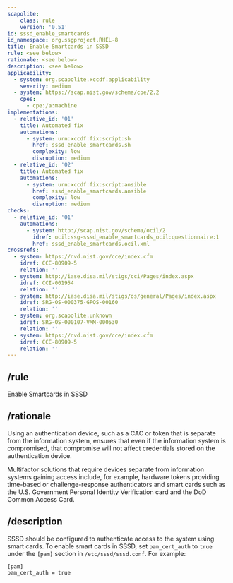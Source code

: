 ```yaml
---
scapolite:
    class: rule
    version: '0.51'
id: sssd_enable_smartcards
id_namespace: org.ssgproject.RHEL-8
title: Enable Smartcards in SSSD
rule: <see below>
rationale: <see below>
description: <see below>
applicability:
  - system: org.scapolite.xccdf.applicability
    severity: medium
  - system: https://scap.nist.gov/schema/cpe/2.2
    cpes:
      - cpe:/a:machine
implementations:
  - relative_id: '01'
    title: Automated fix
    automations:
      - system: urn:xccdf:fix:script:sh
        href: sssd_enable_smartcards.sh
        complexity: low
        disruption: medium
  - relative_id: '02'
    title: Automated fix
    automations:
      - system: urn:xccdf:fix:script:ansible
        href: sssd_enable_smartcards.ansible
        complexity: low
        disruption: medium
checks:
  - relative_id: '01'
    automations:
      - system: http://scap.nist.gov/schema/ocil/2
        idref: ocil:ssg-sssd_enable_smartcards_ocil:questionnaire:1
        href: sssd_enable_smartcards.ocil.xml
crossrefs:
  - system: https://nvd.nist.gov/cce/index.cfm
    idref: CCE-80909-5
    relation: ''
  - system: http://iase.disa.mil/stigs/cci/Pages/index.aspx
    idref: CCI-001954
    relation: ''
  - system: http://iase.disa.mil/stigs/os/general/Pages/index.aspx
    idref: SRG-OS-000375-GPOS-00160
    relation: ''
  - system: org.scapolite.unknown
    idref: SRG-OS-000107-VMM-000530
    relation: ''
  - system: https://nvd.nist.gov/cce/index.cfm
    idref: CCE-80909-5
    relation: ''
---
```



## /rule

Enable Smartcards in SSSD

## /rationale

Using
an authentication device, such as a CAC or token that is separate from
the information system, ensures that even if the information system is
compromised, that compromise will not affect credentials stored on the
authentication device.  
  
Multifactor solutions that require devices separate from information
systems gaining access include, for example, hardware tokens providing
time-based or challenge-response authenticators and smart cards such as
the U.S. Government Personal Identity Verification card and the DoD
Common Access Card.

## /description

SSSD
should be configured to authenticate access to the system using smart
cards. To enable smart cards in SSSD, set `pam_cert_auth` to `true`
under the `[pam]` section in `/etc/sssd/sssd.conf`. For example:

``` 
[pam]
pam_cert_auth = true
```
